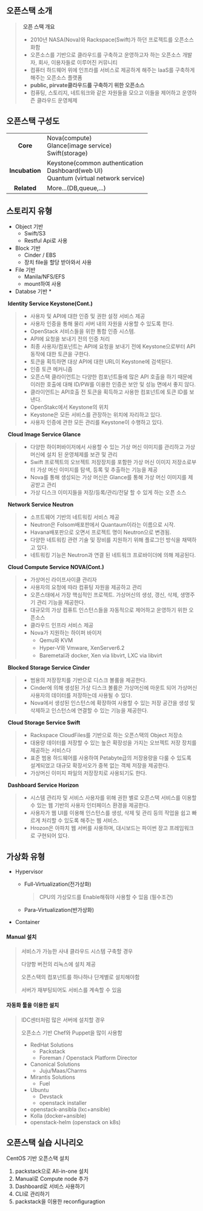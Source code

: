 ## 오픈스택 소개

> ​	**오픈 스택 개요**
>
> * 2010년 NASA(Nova)와 Rackspace(Swift)가 하던 프로젝트를 오픈소스화함
> * 오픈소스를 기반으로 클라우드를 구축하고 운영하고자 하는 오픈소스 개발자, 회사, 이용자들로 이루어진 커뮤니티
> * 컴퓨터 하드웨어 위에 인프라를 서비스로 제공하게 해주는 IaaS를 구축하게 해주는 오픈소스 플랫폼
> * **public, pirvate클라우드를 구축하기 위한 오픈소스**
> * 컴퓨팅, 스토리지, 네트워크와 같은 자원들을 모으고 이들을 제어하고 운영하즌 클라우드 운영체제



## 오픈스택 구성도



|                |                                                              |
| :------------: | ------------------------------------------------------------ |
|    **Core**    | Nova(compute)<br />Glance(image service)<br />Swift(storage) |
| **Incubation** | Keystone(common authentication<br />Dashboard(web UI)<br />Quantum (virtual network service) |
|  **Related**   | More...(DB,queue,...)                                        |



## 스토리지 유형

* Object 기반
  * Swift/S3
  * Restful Api로 사용
* Block 기반
  * Cinder / EBS
  * 장치 file을 할당 받아와서 사용
* File 기반
  * Manila/NFS/EFS
  * mount하여 사용
* Databse 기반
  * 





​	**Identity Service Keystone(Cont.)**

>* 사용자 및 API에 대한 인증 및 권한 설정 서비스 제공
>* 사용자 인증을 통해 물리 서버 내의 자원을 사용할 수 있도록 한다.
>* OpenStack 서비스들을 위한 통합 인증 시스템.
>* API에 요청을 보내기 전의 인증 처리
>  * 최종 사용자/컴포넌트는 API에 요청을 보내기 전에 Keystone으로부터 API동작에 대한 토큰을 구한다.
>  * 토큰을 획득하면 대상 API에 대한 URL이 Keystone에 검색된다.
>* 인증 토큰 메커니즘
>  * 오픈스택 클라이언트는 다양한 컴포넌트들에 많은 API 호출을 하기 때문에 이러한 호출에 대해 ID/PW를 이용한 인증은 보안 및 성능 면에서 좋지 않다.
>  * 클라이언트는 API호출 전 토큰을 획득하고 사용한 컴포넌트에 토큰 ID를 보낸다.
>* OpenStakc에서 Keystone의 위치
>  * Keystone은 모든 서비스를 관장하는 위치에 자리하고 있다.
>  * 사용자 인증에 관한 모든 관리를 Keystone이 수행하고 있다.

​	**Cloud Image Service Glance**

>* 다양한 하이퍼바이저에서 사용할 수 있는 가상 머신 이미지를 관리하고 가상머신에 설치 된 운영체제를 보관 및 관리
>* Swift 프로젝트의 오브젝트 저장장치를 포함한 가상 머신 이미지 저장소로부터 가상 머신 이미지를 탐색, 등록 및 추출하는 기능을 제공
>* Nova를 통해 생성되는 가상 머신은 Glance를 통해 가상 머신 이미지를 제공받고 관리
>* 가상 디스크 이미지들을 저장/등록/관리/전달 할 수 있게 하는 오픈 소스



​	**Network Service Neutron**

> * 소프트웨어 기반의 네트워킹 서비스 제공
> * Neutron은 Folsom배포판에서 Quantaum이라는 이름으로 시작.
> * Havana배포판으로 오면서 프로젝트 명이 Neutron으로 변경됨.
> * 다양한 네트워킹 관련 기술 및 장비를 지원하기 위해 플로그인 방식을 채택하고 있다.
> * 네트워킹 기능은 Neutron과 연결 된 네트워크 프로바이더에 의해 제공된다.



​	**Cloud Compute Service NOVA(Cont.)**

> * 가상머신 라이프사이클 관리자
> * 사용자의 요청에 따라 컴퓨팅 자원을 제공하고 관리
> * 오픈스태에서 가장 핵심적인 프로젝트. 가상머신의 생성, 갱신, 삭제, 생명주기 관리 기능을 제공한다.
> * 대규모의 가상 컴퓨트 인스턴스들을 자동적으로 제어하고 운영하기 위한 오픈소스
> * 클라우드 인프라 서비스 제공
> * Nova가 지원하는 하이퍼 바이저
>   * Qemu와 KVM
>   * Hyper-V와 Vmware, XenServer6.2
>   * Baremetal과 docker, Xen via libvirt, LXC via libvirt

​	**Blocked Storage Service Cinder**

> * 범용의 저장장치를 기반으로 디스크 볼륨을 제공한다.
> * Cinder에 의해 생성된 가상 디스크 볼륨은 가상머신에 마운트 되어 가상머신 사용자의 데이터를 저장하는데 사용될 수 있다.
> * Nova에서 생성된 인스턴스에 확장하여 사용할 수 있는 저장 공간을 생성 및 삭제하고 인스턴스에 연결할 수 있는 기능을 제공한다.



​	**Cloud Storage Service Swift**

> * Rackspace CloudFiles를 기반으로 하는 오픈스택의 Object 저장소
> * 대용량 데이터를 저장할 수 있는 높은 확장성을 가지는 오브젝트 저장 장치를 제공하는 서비스다
> * 표준 범용 하드웨어를 사용하여 Petabyte급의 저장용량을 다룰 수 있도록 설계되었고 대규모 확장서오가 중복 없는 객체 저장을 제공한다.
> * 가상머신 이미지 파일의 저장장치로 사용되기도 한다.

​	**Dashboard Service Horizon**

>* 시스템 관리자 및 서비스 사용자를 위해 권한 별로 오픈스택 서비스를 이용할 수 있는 웹 기반의 사용자 인터페이스 환경을 제공한다.
>* 사용자가 웹 UI를 이용해 인스턴스를 생성, 삭제 및 관리 등의 작업을 쉽고 빠르게 처리할 수 있도록 해주는 웹 서비스.
>* Hrozon은 아파치 웹 서버를 사용하며, 대시보드는 파이썬 장고 프레임워크로 구현되어 있다.



## 가상화 유형

* Hypervisor

  * Full-Virtualization(전가상화)

    > CPU의 가상모드를 Enable해줘야 사용할 수 있음 (필수조건)

  * Para-Virtualization(반가상화)

* Container



#### Manual 설치

> 서비스가 가능한 사내 클라우드 시스템 구축할 경우
>
> 다양항 버전의 리눅스에 설치 제공
>
> 오픈스택의 컴포넌트를 하나하나 단계별로 설치해야함
>
> 서버가 재부팅되어도 서비스를 계속할 수 있음



#### 자동화 툴을 이용한 설치

> IDC센터처럼 많은 서버에 설치할 경우
>
> 오픈소스 기반 Chef와 Puppet을 많이 사용함
>
> * RedHat Solutions
>   * Packstack
>   * Foreman / Openstack Platform Director
> * Canonical Solutions
>   * Juju/Maas/Charms
> * Mirantis Solutions
>   * Fuel
> * Ubuntu
>   * Devstack
>   * openstack installer
> * openstack-ansibla (lxc+ansible)
> * Kolla (docker+ansible)
> * openstack-helm (openstack on k8s)



## 오픈스택 실습 시나리오

 CentOS 기반 오픈스택 설치

1. packstack으로 All-in-one 설치
2. Manual로 Compute node 추가
3. Dashboard로 서비스 사용하기
4. CLI로 관리하기
5. packstack을 이용한 reconfiguragtion



